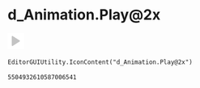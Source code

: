 # d_Animation.Play@2x
![](/img/d_Animation.Play@2x.png)

``` CSharp
EditorGUIUtility.IconContent("d_Animation.Play@2x")
```
```
5504932610587006541
```
